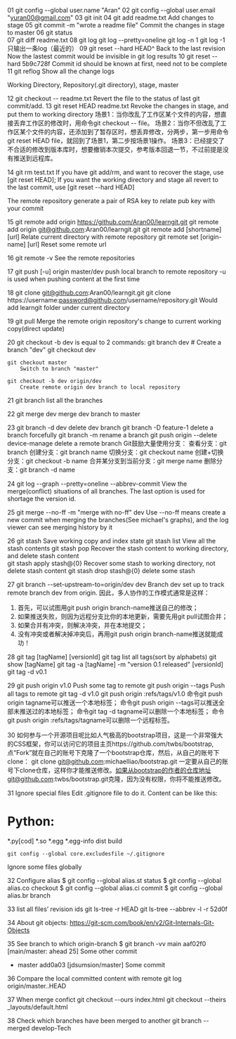01 	git config --global user.name "Aran"
02 	git config --global user.email "yuran00@gmail.com"
03 	git init
04 	git add readme.txt
    	Add changes to stage
05 	git commit -m "wrote a readme file"
 	  	Commit the changes in stage to master
06 	git status		
07 	git diff readme.txt
08 	git log
   	git log --pretty=oneline
	git log -n 1    git log -1 只输出一条log（最近的）
09 	git reset --hard HEAD^
   		Back to the last revision
   		Now the lastest commit would be invisible in git log results
10  	git reset --hard 5b9c728f
    	Commit id should be known at first, need not to be complete
11 	git reflog
	    Show all the change logs

Working Directory, Repository(.git directory), stage, master

12 	git checkout -- readme.txt
    	Revert the file to the status of last git commit/add.
13 	git reset HEAD readme.txt
 	  	Revoke the changes in stage, and put them to working directory
场景1：当你改乱了工作区某个文件的内容，想直接丢弃工作区的修改时，⽤命令git checkout -- file。
场景2：当你不但改乱了工作区某个文件的内容，还添加到了暂存区时，想丢弃修改，分两步，第一步用命令git reset HEAD file，就回到了场景1，第⼆步按场景1操作。
场景3：已经提交了不合适的修改到版本库时，想要撤销本次提交，参考版本回退一节，不过前提是没有推送到远程库。

14	git rm test.txt 
    	If you have git add/rm, and want to recover the stage, use [git reset HEAD]; If you want the working directory and 
stage all revert to the last commit, use [git reset --hard HEAD]

The remote repository
generate a pair of RSA key to relate pub key with your commit

15	git remote add origin https://github.com/Aran00/learngit.git
    	git remote add origin git@github.com:Aran00/learngit.git
	git remote add [shortname] [url]
    	Relate current directory with remote repository
	git remote set [origin-name] [url]
		Reset some remote url

16 	git remote -v
		See the remote repositories

17  git push [-u] origin master/dev
		push local branch to remote repository
    	-u is used when pushing content at the first time

18  git clone git@github.com:Aran00/learngit.git
	git clone https://username:password@github.com/username/repository.git
	    Would add learngit folder under current directory

19 	git pull
		Merge the remote origin repository's change to current working copy(direct update)

20 	git checkout -b dev
		is equal to 2 commands:
	git branch dev			# Create a branch "dev"
	git checkout dev

	git checkout master
		Switch to branch "master"

	git checkout -b dev origin/dev
		Create remote origin dev branch to local repository

21	git branch
		list all the branches

22 	git merge dev
		merge dev branch to master

23 	git branch -d dev
		delete dev branch
	git branch -D feature-1
		delete a branch forcefully
	git branch -m <oldname> <newname>
		rename a branch
	git push origin --delete device-manage
		delete a remote branch
	Git鼓励大量使用分支：
	查看分支：git branch
	创建分支：git branch name
	切换分支：git checkout name
	创建+切换分支：git checkout -b name
	合并某分支到当前分支：git merge name
	删除分支：git branch -d name

24	git log --graph --pretty=oneline --abbrev-commit
	View the merge(conflict) situations of all branches. The last option is used for shortage the version id.

25	git merge --no-ff -m "merge with no-ff" dev
	Use --no-ff means create a new commit when merging the branches(See michael's graphs), and the log viewer can see merging history by it

26 	git stash
		Save working copy and index state
	git stash list
		View all the stash contents
	git stash pop 
		Recover the stash content to working directory, and delete stash content	
	git stash apply stash@{0}
		Recover some stash to working directory, not delete stash content
	git stash drop stash@{0}
		delete some stash

27	git branch --set-upstream-to=origin/dev dev
Branch dev set up to track remote branch dev from origin.
因此，多人协作的工作模式通常是这样：
1. 首先，可以试图用git push origin branch-name推送自己的修改；
2. 如果推送失败，则因为远程分支比你的本地更新，需要先用git pull试图合并；
3. 如果合并有冲突，则解决冲突，并在本地提交；
4. 没有冲突或者解决掉冲突后，再用git push origin branch-name推送就能成功！

28	git tag [tagName] [versionId]
	git tag
		list all tags(sort by alphabets)
	git show [tagName]
	git tag -a [tagName] -m "version 0.1 released" [versionId]
	git tag -d v0.1

29 	git push origin v1.0
		Push some tag to remote
	git push origin --tags
		Push all tags to remote
	git tag -d v1.0
	git push origin :refs/tags/v1.0
命令git push origin tagname可以推送一个本地标签；
命令git push origin --tags可以推送全部未推送过的本地标签；
命令git tag -d tagname可以删除一个本地标签；
命令git push origin :refs/tags/tagname可以删除一个远程标签。

30 	如何参与一个开源项目呢比如人气极高的bootstrap项目，这是一个非常强大的CSS框架，你可以访问它的项目主页https://github.com/twbs/bootstrap,点“Fork”就在自己的账号下克隆了一个bootstrap仓库，然后，从自己的账号下clone：
git clone git@github.com:michaelliao/bootstrap.git
一定要从自己的账号下clone仓库，这样你才能推送修改。如果从bootstrap的作者的仓库地址git@github.com:twbs/bootstrap.git克隆，因为没有权限，你将不能推送修改。

31	Ignore special files
	Edit .gitignore file to do it. Content can be like this:
# Python:
*.py[cod]
*.so
*.egg
*.egg-info
dist
build

	git config --global core.excludesfile ~/.gitignore 
Ignore some files globally

32	Configure alias
$ git config --global alias.st status
$ git config --global alias.co checkout
$ git config --global alias.ci commit
$ git config --global alias.br branch

33	list all files’ revision ids
git ls-tree -r HEAD
git ls-tree --abbrev -l -r 52d0f

34  	About git objects:
https://git-scm.com/book/en/v2/Git-Internals-Git-Objects

35 See branch to which origin-branch
$ git branch -vv
  main   aaf02f0 [main/master: ahead 25] Some other commit
* master add0a03 [jdsumsion/master] Some commit

36 Compare the local committed content with remote
	git log origin/master..HEAD

37 When merge confict
    git checkout --ours index.html
	git checkout --theirs _layouts/default.html

38 Check which branches have been merged to another
	git branch --merged develop-Tech
